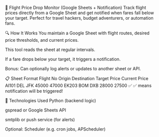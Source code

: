 🛫 Flight Price Drop Monitor (Google Sheets + Notification)
Track flight prices directly from a Google Sheet and get notified when fares fall below your target. Perfect for travel hackers, budget adventurers, or automation fans.

🔍 How It Works
You maintain a Google Sheet with flight routes, desired price thresholds, and current prices.

This tool reads the sheet at regular intervals.

If a fare drops below your target, it triggers a notification.

Bonus: Can optionally log alerts or updates to another sheet or API.

📋 Sheet Format
Flight No	Origin	Destination	Target Price	Current Price
AI101	DEL	JFK	45000	47000
EK203	BOM	DXB	28000	27500 ✅
✅ means notification will be triggered!

🧠 Technologies Used
Python (backend logic)

gspread or Google Sheets API

smtplib or push service (for alerts)

Optional: Scheduler (e.g. cron jobs, APScheduler)
